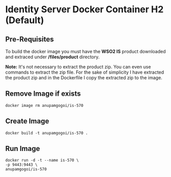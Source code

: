# Identity Server Docker Container H2 (Default)

## Pre-Requisites
To build the docker image you must have the **WSO2 IS** product downloaded and extraced under **/files/product** directory.

**Note:** It's not necessary to extract the product zip. You can even use commands to extract the zip file. For the sake of simplicity I have extracted the product zip and in the Dockerfile I copy the extracted zip to the image.

## Remove Image if exists
```
docker image rm anupamgogoi/is-570
```

## Create Image
```
docker build -t anupamgogoi/is-570 .
```

## Run Image
```
docker run -d -t --name is-570 \
-p 9443:9443 \
anupamgogoi/is-570
```
